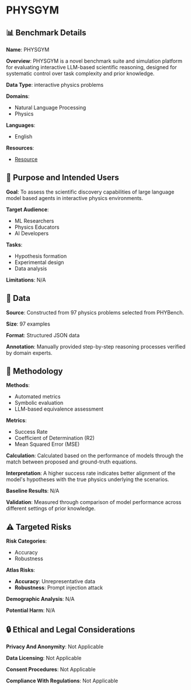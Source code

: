 # PHYSGYM

## 📊 Benchmark Details

**Name**: PHYSGYM

**Overview**: PHYSGYM is a novel benchmark suite and simulation platform for evaluating interactive LLM-based scientific reasoning, designed for systematic control over task complexity and prior knowledge.

**Data Type**: interactive physics problems

**Domains**:
- Natural Language Processing
- Physics

**Languages**:
- English

**Resources**:
- [Resource](https://arxiv.org/abs/2507.15550)

## 🎯 Purpose and Intended Users

**Goal**: To assess the scientific discovery capabilities of large language model based agents in interactive physics environments.

**Target Audience**:
- ML Researchers
- Physics Educators
- AI Developers

**Tasks**:
- Hypothesis formation
- Experimental design
- Data analysis

**Limitations**: N/A

## 💾 Data

**Source**: Constructed from 97 physics problems selected from PHYBench.

**Size**: 97 examples

**Format**: Structured JSON data

**Annotation**: Manually provided step-by-step reasoning processes verified by domain experts.

## 🔬 Methodology

**Methods**:
- Automated metrics
- Symbolic evaluation
- LLM-based equivalence assessment

**Metrics**:
- Success Rate
- Coefficient of Determination (R2)
- Mean Squared Error (MSE)

**Calculation**: Calculated based on the performance of models through the match between proposed and ground-truth equations.

**Interpretation**: A higher success rate indicates better alignment of the model's hypotheses with the true physics underlying the scenarios.

**Baseline Results**: N/A

**Validation**: Measured through comparison of model performance across different settings of prior knowledge.

## ⚠️ Targeted Risks

**Risk Categories**:
- Accuracy
- Robustness

**Atlas Risks**:
- **Accuracy**: Unrepresentative data
- **Robustness**: Prompt injection attack

**Demographic Analysis**: N/A

**Potential Harm**: N/A

## 🔒 Ethical and Legal Considerations

**Privacy And Anonymity**: Not Applicable

**Data Licensing**: Not Applicable

**Consent Procedures**: Not Applicable

**Compliance With Regulations**: Not Applicable
